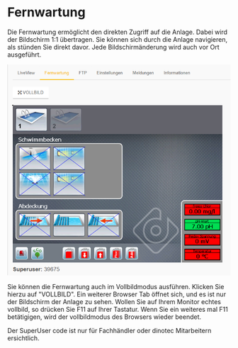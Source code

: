 # Fernwartung


Die Fernwartung ermöglicht den direkten Zugriff auf die Anlage. Dabei wird der Bildschirm 1:1 übertragen.
Sie können sich durch die Anlage navigieren, als stünden Sie direkt davor.
Jede Bildschirmänderung wird auch vor Ort ausgeführt.

![image alt text](../assets/vnc.png)

Sie können die Fernwartung auch im Vollbildmodus ausführen. Klicken Sie hierzu auf "VOLLBILD".
Ein weiterer Browser Tab öffnet sich, und es ist nur der Bildschirm der Anlage zu sehen. Wollen Sie auf Ihrem Monitor echtes vollbild, so drücken Sie F11 auf Ihrer Tastatur.
Wenn Sie ein weiteres mal F11 betätigigen, wird der vollbildmodus des Browsers wieder beendet.

Der SuperUser code ist nur für Fachhändler oder dinotec Mitarbeitern ersichtlich.